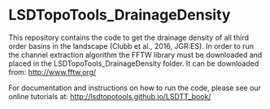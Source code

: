LSDTopoTools_DrainageDensity
==============================

This repository contains the code to get the drainage density of all third order basins in the landscape (Clubb et al., 2016, JGR:ES).  In order to run the channel extraction algorithm the FFTW library must be downloaded and placed in the LSDTopoTools_DrainageDensity folder.  It can be downloaded from: http://www.fftw.org/

For documentation and instructions on how to run the code, please see our online tutorials at:
http://lsdtopotools.github.io/LSDTT_book/